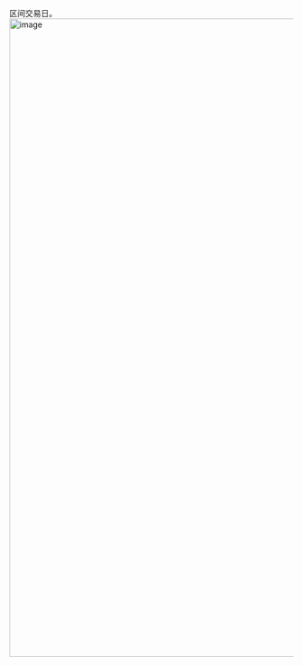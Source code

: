 区间交易日。
<img width="2676" height="1130" alt="image" src="https://github.com/user-attachments/assets/b5ba9c21-d806-41fc-bdb6-62ff1397380c" />
